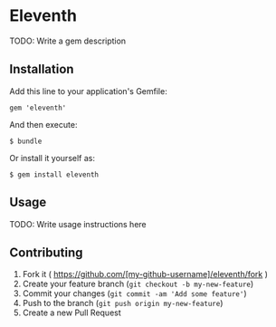 # Eleventh

TODO: Write a gem description

## Installation

Add this line to your application's Gemfile:

    gem 'eleventh'

And then execute:

    $ bundle

Or install it yourself as:

    $ gem install eleventh

## Usage

TODO: Write usage instructions here

## Contributing

1. Fork it ( https://github.com/[my-github-username]/eleventh/fork )
2. Create your feature branch (`git checkout -b my-new-feature`)
3. Commit your changes (`git commit -am 'Add some feature'`)
4. Push to the branch (`git push origin my-new-feature`)
5. Create a new Pull Request
